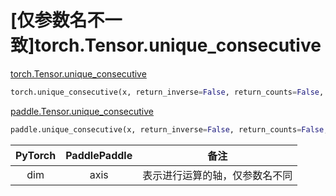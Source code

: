 # [仅参数名不一致]torch.Tensor.unique_consecutive

[torch.Tensor.unique_consecutive](https://pytorch.org/docs/stable/generated/torch.unique_consecutive.html#torch-unique-consecutive)

```python
torch.unique_consecutive(x, return_inverse=False, return_counts=False, dim=None)
```

[paddle.Tensor.unique_consecutive](https://www.paddlepaddle.org.cn/documentation/docs/zh/api/paddle/unique_consecutive_cn.html#unique-consecutive)

```python
paddle.unique_consecutive(x, return_inverse=False, return_counts=False, axis=None, dtype='int64', name=None)
```

| PyTorch | PaddlePaddle |              备注              |
| :-----: | :----------: | :----------------------------: |
|   dim   |     axis     | 表示进行运算的轴，仅参数名不同 |
